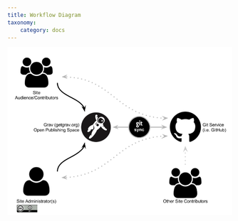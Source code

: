 ```yaml
---
title: Workflow Diagram
taxonomy:
    category: docs
---
```


![Open Blogging Space Workflow](open-publishing-space-with-git-sync-workflow.png)
